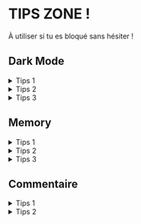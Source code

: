 # TIPS ZONE !

À utiliser si tu es bloqué sans hésiter !

## Dark Mode

<details>
   <summary>Tips 1</summary>

Dans un useEffect `onMount`, récupère le thème du localStorage.

```js
useEffect(() => {
  const savedColorScheme = localStorage.getItem(localStorageThemeKey);

  if (savedColorScheme) {
    setTheme(savedColorScheme);
    return;
  }
  // ... récupère maintenant le prefers-color-scheme
}, []);
```
</details>

<details>
   <summary>Tips 2</summary>

Dans un useEffect `onMount`, si il n'y a pas de localStorage on utilise
la mediaQuery et on ajoute un event listener pour écouter les changement.

```js
useEffect(() => {
  // ... localStorage

  const mediaQuery = window.matchMedia("(prefers-color-scheme: dark)");

  const handleChange = () => {
    setTheme(mediaQuery.matches ? "dark" : "light");
  };

  mediaQuery.addEventListener("change", handleChange);
  handleChange();
}, []);
```
</details>

<details>
   <summary>Tips 3</summary>

Lorsqu'on change de thème, il faut sauvegarder le nouveau thème
dans le localStorage.

```js
const toggleTheme = () => {
  setTheme((prev) => {
    const newTheme = prev === "light" ? "dark" : "light";
    localStorage.setItem(localStorageThemeKey, newTheme);
    return newTheme;
  });
};
```
</details>

## Memory


<details>
<summary>Tips 1</summary>

Voici les states de notre context ainsi que la méthode pour savoir si c'est finit.

```js
const [cards, setCards] = useState(() => getInitialMemory());
const [tryCount, setTryCount] = useState(0);

const isFinish = useMemo(() => isMemoryFinished(cards), [cards]);
```

J'utilise useMemo pour éviter de recalculer la méthode `isMemoryFinished` chaque render.

</details>

<details>
  <summary>Tips 2</summary>

Dans la fonction `returnCard` qui est appelé lorsque qu'on clique sur
une carte, on set le state pour cette carte.

Ensuite ce useEffect va être appelé. Je récupère toutes les cartes
retourne et vérifie qu'il y en a 2 (car le check ne se produit que
avec deux cartes).

Et dans ce cas, je regarde si les cartes sont pair et j'ajoute
un setTimeout pour changer les state des cartes retourné en HIDE ou
FIND en fonction de `isPair`.

```js
useEffect(() => {
  const returnedCards = cards.filter((c) => c.state === CARD_STATE.RETURNED);

  if (returnedCards.length !== 2) {
    return;
  }
  
  const isPair = isPairCards(returnedCards[0], returnedCards[1]);
  
  setTimeout(
    () => {
     // update les states en fonction de tryCount
    },
    isPair ? 400 : 1000
  );
}, [cards]);
```
</details>


<details>
  <summary>Tips 3</summary>

Voici ce que j'avais mis dans le useEffect avant.

En fonction tu state de la card et si elle est inclus
dans la liste des cartes qui sont retournée (double check)
je change le state de la card et je retourne.

J'incrémente aussi tryCount.

```js
setCards((prev) =>
  prev.map((card) => {
    if (
      card.state === CARD_STATE.RETURNED &&
      returnedCards.includes(card)
    ) {
      card.state = isPair ? CARD_STATE.FIND : CARD_STATE.HIDE;
    }
    return card;
  })
);

setTryCount((prev) => prev + 1);
```

Et voici le début de la fonction `returnedCard`

Je check si la card est bien caché.

Ensuite je récupère les cartes déjà retourné.

Si il y en a déjà deux ou que l'utilisateur à cliqué sur une carte
déjé retourné, je return.

```js
const returnCard = (returnedCard) => {
  if (returnedCard.state !== CARD_STATE.HIDE) {
    return;
  }

  const returnedCards = cards.filter((c) => c.state === CARD_STATE.RETURNED);

  if (
    returnedCards.length === 2 ||
    returnedCards.includes(returnedCard.id)
  ) {
    return;
  }
```
</details>

## Commentaire


<details>
  <summary>Tips 1</summary>

```jsx
const {
  data: comments,
  error,
  isLoading,
  isRejected,
  isResolved,
  run,
} = useFetch(commentsUrl);

// ...

return (
  // ...
  {isResolved
    ? comments.map((comment) => (
      <Comment key={comment.id} {...comment} />
    ))
    : null
}
{
  isLoading ? <Loader/> : null
}
{
  isRejected ? (
    <Typography variant="body1">
      Sorry, there is an error : {error}
    </Typography>
  ) : null
}
// ...
)
  ```
</details>

<details>
  <summary>Tips 2</summary>

Tu as deux chois :
* soit tu met toute la logique dans `ComponentForm` et tu ajoute une props
  dans ce composant pour modifier refresh les commentaires. Cette props sera
  appelé après avoir ajouté un commentaire sans erreur.
* (plus dure) soit tu gère la logique dans le component `ComponentSection` et tu vas
  passer une fonction en paramètre dans le composant `ComponentForm` qui ne gérera
  que la récupération des commentaires. En fonction de la réponse de l'api, cette
  props peut retourné une promise pour redonner l'information à l'enfant
</details>

